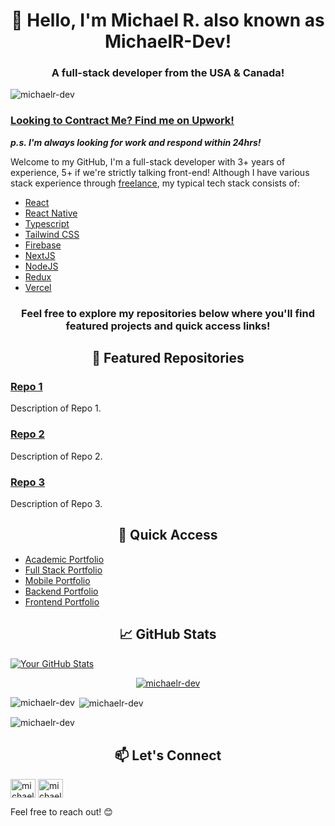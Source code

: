 <h1 align="center">👋 Hello, I'm Michael R. also known as MichaelR-Dev!</h1>
<h3 align="center">A full-stack developer from the USA & Canada!</h3>
<p align="left"> <img src="https://komarev.com/ghpvc/?username=michaelr-dev&label=Profile%20views&color=0e75b6&style=flat" alt="michaelr-dev" /> </p>

### [Looking to Contract Me? Find me on Upwork!](https://www.upwork.com/freelancers/michaelr78) 
***p.s. I'm always looking for work and respond within 24hrs!***


Welcome to my GitHub, I'm a full-stack developer with 3+ years of experience, 5+ if we're strictly talking front-end!
Although I have various stack experience through [freelance](https://www.upwork.com/freelancers/michaelr78),
my typical tech stack consists of:

- [React](https://react.dev/)
- [React Native](https://reactnative.dev/)
- [Typescript](https://www.typescriptlang.org/)
- [Tailwind CSS](https://tailwindcss.com/)
- [Firebase](https://firebase.google.com/)
- [NextJS](https://nextjs.org/)
- [NodeJS](https://nodejs.org/en)
- [Redux](https://redux.js.org/)
- [Vercel](https://vercel.com/)

<h3 align="center">Feel free to explore my repositories below where you'll find featured projects and quick access links!</h3>
<h2 align="center">🌟 Featured Repositories</h2>

### [Repo 1](link-to-repo-1)
Description of Repo 1.

### [Repo 2](link-to-repo-2)
Description of Repo 2.

### [Repo 3](link-to-repo-3)
Description of Repo 3.

<h2 align="center">🚀 Quick Access</h2>

- [Academic Portfolio](https://github.com/MichaelR-Dev/portfolio-university)
- [Full Stack Portfolio](https://github.com/MichaelR-Dev/learns-fullstack)
- [Mobile Portfolio](https://github.com/MichaelR-Dev/learns-mobile)
- [Backend Portfolio](https://github.com/MichaelR-Dev/learns-backend)
- [Frontend Portfolio](https://github.com/MichaelR-Dev/learns-frontend)

<h2 align="center">📈 GitHub Stats</h2>

[![Your GitHub Stats](https://github-readme-stats.vercel.app/api?username=michaelr-dev&show_icons=true&theme=radical)](https://github.com/michaelr-dev)

<p align="center"> <a href="https://github.com/ryo-ma/github-profile-trophy"><img src="https://github-profile-trophy.vercel.app/?username=michaelr-dev" alt="michaelr-dev" /></a> </p>

<p><img align="left" src="https://github-readme-stats.vercel.app/api/top-langs?username=michaelr-dev&show_icons=true&locale=en&layout=compact" alt="michaelr-dev" /></p>

<p>&nbsp;<img align="center" src="https://github-readme-stats.vercel.app/api?username=michaelr-dev&show_icons=true&locale=en" alt="michaelr-dev" /></p>

<p><img align="center" src="https://github-readme-streak-stats.herokuapp.com/?user=michaelr-dev&" alt="michaelr-dev" /></p>

<h2 align="center">📫 Let's Connect</h2>
<p align="left">
  <a href="https://linkedin.com/in/michaelr-dev" target="blank"><img align="center" src="https://raw.githubusercontent.com/rahuldkjain/github-profile-readme-generator/master/src/images/icons/Social/linked-in-alt.svg" alt="michaelr-dev" height="30" width="40" /></a>
  <a href="https://www.leetcode.com/michaelr-dev" target="blank"><img align="center" src="https://raw.githubusercontent.com/rahuldkjain/github-profile-readme-generator/master/src/images/icons/Social/leet-code.svg" alt="michaelr-dev" height="30" width="40" /></a>
</p>

Feel free to reach out! 😊
